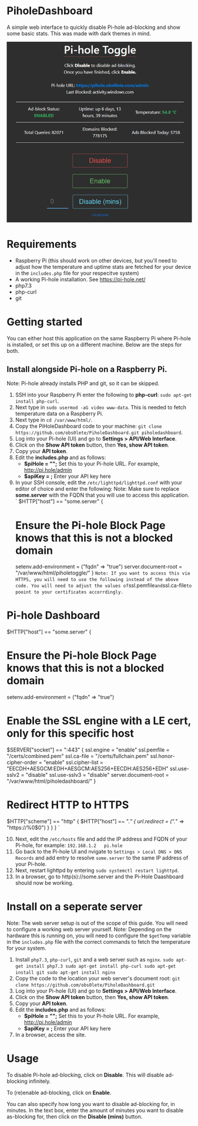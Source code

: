 # PiholeDashboard
A simple web interface to quickly disable Pi-hole ad-blocking and show some basic stats. This was made with dark themes in mind.

![image description](https://raw.githubusercontent.com/obs0lete/PiholeDashboard/master/images/screenshot.png)

# Requirements
- Raspberry Pi (this should work on other devices, but you'll need to adjust how the temperature and uptime stats are fetched for your device in the `includes.php` file for your respecitve system)
- A working Pi-hole installation. See https://pi-hole.net/
- php7.3
- php-curl
- git

# Getting started
You can either host this application on the same Raspberry Pi where Pi-hole is installed, or set this up on a different machine.
Below are the steps for both.

## Install alongside Pi-hole on a Raspberry Pi.
Note: Pi-hole already installs PHP and git, so it can be skipped.
1. SSH into your Raspberry Pi enter the following to **php-curl**: `sudo apt-get install php-curl`.
2. Next type in `sudo usermod -aG video www-data`. This is needed to fetch temperature data on a Raspberry Pi.
3. Next type in `cd /var/www/html/`.
4. Copy the PiHoleDashboard code to your machine: `git clone https://github.com/obs0lete/PiholeDashboard.git piholedashboard`.
5. Log into your Pi-hole (UI) and go to **Settings > API/Web Interface**.
6. Click on the **Show API token** button, then **Yes, show API token**.
7. Copy your **API token**.
8. Edit the **includes.php** and as follows:
    - **$piHole = "";** Set this to your Pi-hole URL. For example, http://pi.hole/admin
    - **$apiKey = ;** Enter your API key here
9. In your SSH console, edit the `/etc/lighttpd/lighttpd.conf` with your editor of choice and enter the following:
Note: Make sure to replace **some.server** with the FQDN that you will use to access this application.
`
$HTTP["host"] == "some.server" {
    # Ensure the Pi-hole Block Page knows that this is not a blocked domain
    setenv.add-environment = ("fqdn" => "true")
    server.document-root = "/var/www/html/piholetoggle/"
}
`
Note: If you want to access this via HTTPS, you will need to use the following instead of the above code. You will need to adjust the values of `ssl.pemfile` and `ssl.ca-file` to pooint to your certificates accorrdingly. 
`
# Pi-hole Dashboard
$HTTP["host"] == "some.server" {
  # Ensure the Pi-hole Block Page knows that this is not a blocked domain
  setenv.add-environment = ("fqdn" => "true")

  # Enable the SSL engine with a LE cert, only for this specific host
  $SERVER["socket"] == ":443" {
    ssl.engine = "enable"
    ssl.pemfile = "/certs/combined.pem"
    ssl.ca-file =  "/certs/fullchain.pem"
    ssl.honor-cipher-order = "enable"
    ssl.cipher-list = "EECDH+AESGCM:EDH+AESGCM:AES256+EECDH:AES256+EDH"
    ssl.use-sslv2 = "disable"
    ssl.use-sslv3 = "disable"
    server.document-root = "/var/www/html/piholedashboard/"
  }

  # Redirect HTTP to HTTPS
  $HTTP["scheme"] == "http" {
    $HTTP["host"] =~ ".*" {
      url.redirect = (".*" => "https://%0$0")
    }
  }
}
`

10. Next, edit the `/etc/hosts` file and add the IP address and FQDN of your Pi-hole, for example:
`192.168.1.2   pi.hole`
11. Go back to the Pi-hole UI and nvigate to `Settings > Local DNS > DNS Records` and add entry to resolve `some.server` to the same IP address of your Pi-hole.
12. Next, restart lighttpd by entering `sudo systemctl restart lighttpd`.
13. In a browser, go to http(s)://some.server and the Pi-Hole Daashboard should now be working.

# Install on a seperate server
Note: The web server setup is out of the scope of this guide. You will need to configure a working web server yourself. 
Note: Depending on the hardware this is running on, you will need to configure the `$getTemp` variable in the `includes.php` file with the correct commands to fetch the temperature for your system.
1. Install `php7.3`, `php-curl`, `git` and a web server such as `nginx`.
`
sudo apt-get install php7.3
sudo apt-get install php-curl
sudo apt-get install git
sudo apt-get install nginx
`
2. Copy the code to the location your web server's document root: `git clone https://github.com/obs0lete/PiholeDashboard.git`
3. Log into your Pi-hole (UI) and go to **Settings > API/Web Interface**.
4. Click on the **Show API token** button, then **Yes, show API token**.
5. Copy your **API token**.
6. Edit the **includes.php** and as follows:
    - **$piHole = "";** Set this to your Pi-hole URL. For example, http://pi.hole/admin
    - **$apiKey = ;** Enter your API key here
7. In a browser, access the site.

# Usage
To disable Pi-hole ad-blocking, click on **Disable**. This will disable ad-blocking infinitely.

To (re)enable ad-blocking, click on **Enable**.

You can also specify how long you want to disable ad-blocking for, in minutes. In the text box, enter the amount of minutes you want to disable as-blocking for, then click on the **Disable (mins)** button.
